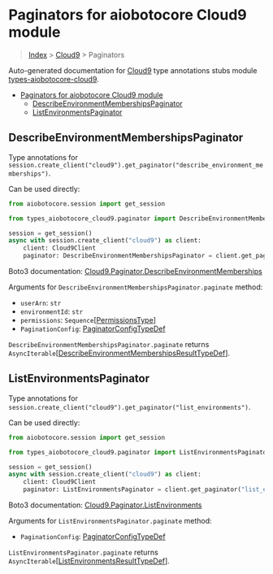 <a id="paginators-for-aiobotocore-cloud9-module"></a>

# Paginators for aiobotocore Cloud9 module

> [Index](..) > [Cloud9](.) > Paginators

Auto-generated documentation for
[Cloud9](https://boto3.amazonaws.com/v1/documentation/api/latest/reference/services/cloud9.html#Cloud9)
type annotations stubs module
[types-aiobotocore-cloud9](https://pypi.org/project/types-aiobotocore-cloud9/).

- [Paginators for aiobotocore Cloud9 module](#paginators-for-aiobotocore-cloud9-module)
  - [DescribeEnvironmentMembershipsPaginator](#describeenvironmentmembershipspaginator)
  - [ListEnvironmentsPaginator](#listenvironmentspaginator)

<a id="describeenvironmentmembershipspaginator"></a>

## DescribeEnvironmentMembershipsPaginator

Type annotations for
`session.create_client("cloud9").get_paginator("describe_environment_memberships")`.

Can be used directly:

```python
from aiobotocore.session import get_session

from types_aiobotocore_cloud9.paginator import DescribeEnvironmentMembershipsPaginator

session = get_session()
async with session.create_client("cloud9") as client:
    client: Cloud9Client
    paginator: DescribeEnvironmentMembershipsPaginator = client.get_paginator("describe_environment_memberships")
```

Boto3 documentation:
[Cloud9.Paginator.DescribeEnvironmentMemberships](https://boto3.amazonaws.com/v1/documentation/api/latest/reference/services/cloud9.html#Cloud9.Paginator.DescribeEnvironmentMemberships)

Arguments for `DescribeEnvironmentMembershipsPaginator.paginate` method:

- `userArn`: `str`
- `environmentId`: `str`
- `permissions`: `Sequence`\[[PermissionsType](./literals.md#permissionstype)\]
- `PaginationConfig`:
  [PaginatorConfigTypeDef](./type_defs.md#paginatorconfigtypedef)

`DescribeEnvironmentMembershipsPaginator.paginate` returns
`AsyncIterable`\[[DescribeEnvironmentMembershipsResultTypeDef](./type_defs.md#describeenvironmentmembershipsresulttypedef)\].

<a id="listenvironmentspaginator"></a>

## ListEnvironmentsPaginator

Type annotations for
`session.create_client("cloud9").get_paginator("list_environments")`.

Can be used directly:

```python
from aiobotocore.session import get_session

from types_aiobotocore_cloud9.paginator import ListEnvironmentsPaginator

session = get_session()
async with session.create_client("cloud9") as client:
    client: Cloud9Client
    paginator: ListEnvironmentsPaginator = client.get_paginator("list_environments")
```

Boto3 documentation:
[Cloud9.Paginator.ListEnvironments](https://boto3.amazonaws.com/v1/documentation/api/latest/reference/services/cloud9.html#Cloud9.Paginator.ListEnvironments)

Arguments for `ListEnvironmentsPaginator.paginate` method:

- `PaginationConfig`:
  [PaginatorConfigTypeDef](./type_defs.md#paginatorconfigtypedef)

`ListEnvironmentsPaginator.paginate` returns
`AsyncIterable`\[[ListEnvironmentsResultTypeDef](./type_defs.md#listenvironmentsresulttypedef)\].

